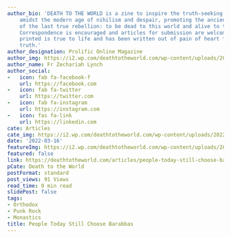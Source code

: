 ```yaml
---
author_bio: 'DEATH TO THE WORLD is a zine to inspire the truth-seeking and soul searching
    amidst the modern age of nihilism and despair, promoting the ancient principles
    of the last true rebellion: to be dead to this world and alive to the other world.
    Correspondence is encouraged and articles for submission are welcomed. Each article
    printed is true to life and has been written out of pain of heart for love of
    truth.'
author_designation: Prolific Online Magazine
author_img: https://i2.wp.com/deathtotheworld.com/wp-content/uploads/2014/06/dttw1.jpg
author_name: Fr Zechariah Lynch
author_social:
-   icon: fab fa-facebook-f
    url: https://facebook.com
-   icon: fab fa-twitter
    url: https://twitter.com
-   icon: fab fa-instagram
    url: https://instagram.com
-   icon: fas fa-link
    url: https://linkedin.com
cate: Articles
cate_img: https://i2.wp.com/deathtotheworld.com/wp-content/uploads/2022/03/F-barabbas.jpg?resize=1140%2C663&ssl=1
date: '2022-03-16'
featureImg: https://i2.wp.com/deathtotheworld.com/wp-content/uploads/2022/03/F-barabbas.jpg?resize=1140%2C663&ssl=1
featured: false
link: https://deathtotheworld.com/articles/people-today-still-choose-barabbas/
pCate: Death to the World
postFormat: standard
post_views: 91 Views
read_time: 9 min read
slidePost: false
tags:
- Orthodox
- Punk Rock
- Monastics
title: People Today Still Choose Barabbas
---
```


